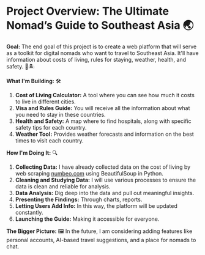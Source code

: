 # Project Overview: The Ultimate Nomad’s Guide to Southeast Asia 🌏

**Goal:**
The end goal of this project is to create a web platform that will serve as a toolkit for digital nomads who want to travel to Southeast Asia. It'll have information about costs of living, rules for staying, weather, health, and safety. 💼🏝️

**What I'm Building:** 🛠
1. **Cost of Living Calculator:** A tool where you can see how much it costs to live in different cities. 
2. **Visa and Rules Guide:** You will receive all the information about what you need to stay in these countries. 
3. **Health and Safety:**  A map where to find hospitals, along with specific safety tips for each country. 
4. **Weather Tool:**  Provides weather forecasts and information on the best times to visit each country. 

**How I'm Doing It:** 🔍
1. **Collecting Data:** I have already collected data on the cost of living by web scraping [numbeo.com](http://www.numbeo.com) using BeautifulSoup in Python. 
2. **Cleaning and Studying Data:** I will use various processes to ensure the data is clean and reliable for analysis. 
3. **Data Analysis:** Dig deep into the data and pull out meaningful insights. 
4. **Presenting the Findings:** Through charts, reports. 
5. **Letting Users Add Info:** In this way, the platform will be updated constantly. 
6. **Launching the Guide:** Making it accessible for everyone. 

**The Bigger Picture:** 🖼️
In the future, I am considering adding features like personal accounts, AI-based travel suggestions, and a place for nomads to chat.

